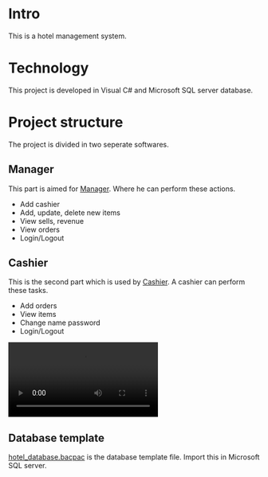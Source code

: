 # Intro
This is a hotel management system.

# Technology
This project is developed in Visual C# and Microsoft SQL server database.

# Project structure
The project is divided in two seperate softwares.

## Manager
This part is aimed for [Manager](Manager/). Where he can perform these actions.
 - Add cashier
 - Add, update, delete new items
 - View sells, revenue
 - View orders
 - Login/Logout

## Cashier
This is the second part which is used by [Cashier](Cashier/). A cashier can perform these tasks.
 - Add orders
 - View items
 - Change name password
 - Login/Logout

 ![Cashier video](images/cashier.mp4)

## Database template
[hotel_database.bacpac](hotel_database.bacpac) is the database template file. Import this in Microsoft SQL server.
